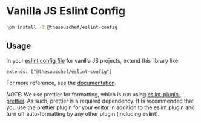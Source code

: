 # Vanilla JS Eslint Config

```sh
npm install -D @thesouschef/eslint-config
```

## Usage

In your [eslint config file](https://eslint.org/docs/latest/user-guide/configuring/) for vanilla JS projects, extend this library like:

```
extends: ["@thesouschef/eslint-config"]
```

For more reference, see the [documentation](https://eslint.org/docs/latest/user-guide/configuring/configuration-files#extending-configuration-files).

_NOTE:_ We use prettier for formatting, which is run using [eslint-plugin-prettier](https://www.npmjs.com/package/eslint-plugin-prettier). As such, prettier is a required dependency. It is recommended that you use the prettier plugin for your editor in addition to the eslint plugin and turn off auto-formatting by any other plugin (including eslint).
